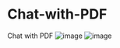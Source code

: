 # Chat-with-PDF
Chat with PDF
![image](https://github.com/Abdul-Rehman-Astro/Chat-with-PDF/assets/94848336/d40be883-764e-4055-afb4-da71757927ce)
![image](https://github.com/Abdul-Rehman-Astro/Chat-with-PDF/assets/94848336/3ff3f231-a627-4428-8481-c127df8614cb)

